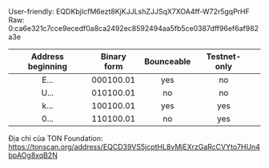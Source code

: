 User-friendly: EQDKbjIcfM6ezt8KjKJJLshZJJSqX7XOA4ff-W72r5gqPrHF  
Raw: 0:ca6e321c7cce9ecedf0a8ca2492ec8592494aa5fb5ce0387dff96ef6af982a3e

| Address beginning | Binary form | Bounceable | Testnet-only |     |
| :---------------: | :---------: | :--------: | :----------: | --- |
|       E...        |  000100.01  |    yes     |      no      |     |
|       U...        |  010100.01  |     no     |      no      |     |
|       k...        |  100100.01  |    yes     |     yes      |     |
|       0...        |  110100.01  |     no     |     yes      |     |

Địa chỉ của TON Foundation: https://tonscan.org/address/EQCD39VS5jcptHL8vMjEXrzGaRcCVYto7HUn4bpAOg8xqB2N